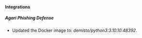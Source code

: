 #### Integrations
##### Agari Phishing Defense
- Updated the Docker image to: *demisto/python3:3.10.10.48392*.
